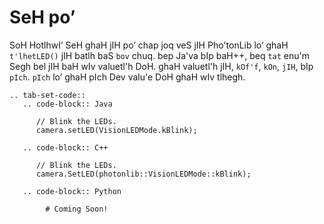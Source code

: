 # SeH po’

SoH HotlhwI’ SeH ghaH jIH po’ chap joq veS jIH Pho'tonLib lo’ ghaH `t'lhetLED()` jIH batlh baS `bov` chuq. bep Ja'va bIp baH++, beq `tat` enu'm Segh bel jIH baH wIv valuetl'h DoH. ghaH valuetl'h jIH, `kOf'f`, `kOn`, `jIH`, bIp `pIch`. `pIch` lo’ ghaH pIch Dev valu'e DoH ghaH wIv tlhegh.

```{eval-rst}
.. tab-set-code::
   .. code-block:: Java

      // Blink the LEDs.
      camera.setLED(VisionLEDMode.kBlink);

   .. code-block:: C++

      // Blink the LEDs.
      camera.SetLED(photonlib::VisionLEDMode::kBlink);

   .. code-block:: Python

        # Coming Soon!
```
